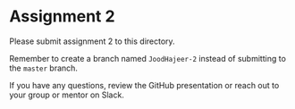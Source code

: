# Assignment 2

Please submit assignment 2 to this directory.

Remember to create a branch named `JoodHajeer-2` 
instead of submitting to the `master` branch.

If you have any questions, review the GitHub presentation or reach
out to your group or mentor on Slack.
